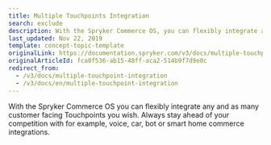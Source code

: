 ```yaml
---
title: Multiple Touchpoints Integration
search: exclude
description: With the Spryker Commerce OS, you can flexibly integrate any and as many customer-facing touchpoints as you wish.
last_updated: Nov 22, 2019
template: concept-topic-template
originalLink: https://documentation.spryker.com/v3/docs/multiple-touchpoint-integration
originalArticleId: fca0f536-ab15-48ff-aca2-514b9f7d9e0c
redirect_from:
  - /v3/docs/multiple-touchpoint-integration
  - /v3/docs/en/multiple-touchpoint-integration
---
```


With the Spryker Commerce OS you can flexibly integrate any and as many customer facing Touchpoints you wish. Always stay ahead of your competition with for example, voice, car, bot or smart home commerce integrations.
